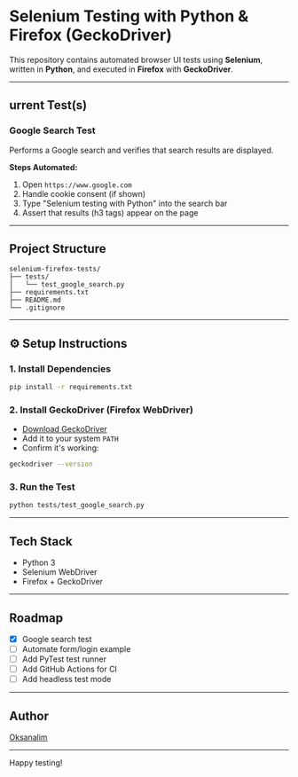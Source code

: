 #  Selenium Testing with Python & Firefox (GeckoDriver)

This repository contains automated browser UI tests using **Selenium**, written in **Python**, and executed in **Firefox** with **GeckoDriver**.

---

##  urrent Test(s)

###  Google Search Test
Performs a Google search and verifies that search results are displayed.

**Steps Automated:**
1. Open `https://www.google.com`
2. Handle cookie consent (if shown)
3. Type "Selenium testing with Python" into the search bar
4. Assert that results (h3 tags) appear on the page

---

##  Project Structure

```
selenium-firefox-tests/
├── tests/
│   └── test_google_search.py
├── requirements.txt
├── README.md
└── .gitignore
```

---

## ⚙️ Setup Instructions

### 1. Install Dependencies
```bash
pip install -r requirements.txt
```

### 2. Install GeckoDriver (Firefox WebDriver)
- [Download GeckoDriver](https://github.com/mozilla/geckodriver/releases)
- Add it to your system `PATH`
- Confirm it's working:
```bash
geckodriver --version
```

### 3. Run the Test
```bash
python tests/test_google_search.py
```

---

## Tech Stack
- Python 3
- Selenium WebDriver
- Firefox + GeckoDriver

---

## Roadmap
- [x] Google search test
- [ ] Automate form/login example
- [ ] Add PyTest test runner
- [ ] Add GitHub Actions for CI
- [ ] Add headless test mode

---

## Author
[Oksanalim](https://github.com/oksanalim)

---

Happy testing! 

